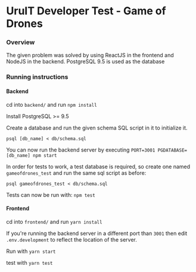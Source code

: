 # UruIT Developer Test - Game of Drones

### Overview

The given problem was solved by using ReactJS in the frontend and NodeJS in the backend. PostgreSQL 9.5 is used as the database

### Running instructions

#### Backend

cd into `backend/` and run `npm install`

Install PostgreSQL >= 9.5

Create a database and run the given schema SQL script in it to initialize it.

`psql [db_name] < db/schema.sql`

You can now run the backend server by executing `PORT=3001 PGDATABASE=[db_name] npm start`

In order for tests to work, a test database is required, so create one named `gameofdrones_test` and run the same sql script as before:

`psql gameofdrones_test < db/schema.sql`

Tests can now be run with: `npm test`

#### Frontend

cd into `frontend/` and run `yarn install`

If you're running the backend server in a different port than `3001` then edit `.env.development` to reflect the location of the server.

Run with `yarn start`

test with `yarn test`
